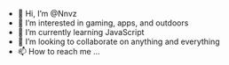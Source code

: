 - 👋 Hi, I’m @Nnvz
- 👀 I’m interested in gaming, apps, and outdoors
- 🌱 I’m currently learning JavaScript
- 💞️ I’m looking to collaborate on anything and everything
- 📫 How to reach me ...

<!---
Nnvz/Nnvz is a ✨ special ✨ repository because its `README.md` (this file) appears on your GitHub profile.
You can click the Preview link to take a look at your changes.
--->
